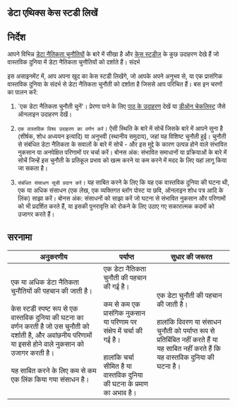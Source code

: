 ## डेटा एथिक्स केस स्टडी लिखें

## निर्देश

आपने विभिन्न [डेटा नैतिकता चुनौतियों](README?id=_2-ethics-challenges) के बारे में सीखा है और [केस स्टडीज](README?id=_3-case-studies) के कुछ उदाहरण देखे हैं जो वास्तविक दुनिया में डेटा नैतिकता चुनौतियों को दर्शाते हैं। संदर्भ

इस असाइनमेंट में, आप अपना खुद का केस स्टडी लिखेंगे, जो आपके अपने अनुभव से, या एक प्रासंगिक वास्तविक दुनिया के संदर्भ से डेटा नैतिकता चुनौती को दर्शाता है जिससे आप परिचित हैं। बस इन चरणों का पालन करें:

1. `एक डेटा नैतिकता चुनौती चुनें'। प्रेरणा पाने के लिए [पाठ के उदाहरण](README?id=_2-ethics-challenges) देखें या [डीऑन चेकलिस्ट](https://deon.drivedata.org/examples/) जैसे ऑनलाइन उदाहरण देखें।

2. `एक वास्तविक विश्व उदाहरण का वर्णन करें`। ऐसी स्थिति के बारे में सोचें जिसके बारे में आपने सुना है (शीर्षक, शोध अध्ययन इत्यादि) या अनुभवी (स्थानीय समुदाय), जहां यह विशिष्ट चुनौती हुई। चुनौती से संबंधित डेटा नैतिकता के सवालों के बारे में सोचें - और इस मुद्दे के कारण उत्पन्न होने वाले संभावित नुकसान या अनपेक्षित परिणामों पर चर्चा करें। बोनस अंक: संभावित समाधानों या प्रक्रियाओं के बारे में सोचें जिन्हें इस चुनौती के प्रतिकूल प्रभाव को खत्म करने या कम करने में मदद के लिए यहां लागू किया जा सकता है।

3. `संबंधित संसाधन सूची प्रदान करें`। यह साबित करने के लिए कि यह एक वास्तविक दुनिया की घटना थी, एक या अधिक संसाधन (एक लेख, एक व्यक्तिगत ब्लॉग पोस्ट या छवि, ऑनलाइन शोध पत्र आदि के लिंक) साझा करें। बोनस अंक: संसाधनों को साझा करें जो घटना से संभावित नुकसान और परिणामों को भी प्रदर्शित करते हैं, या इसकी पुनरावृत्ति को रोकने के लिए उठाए गए सकारात्मक कदमों को उजागर करते हैं।

## सरनामा

अनुकरणीय | पर्याप्त | सुधार की जरूरत
--- | --- | -- |
एक या अधिक डेटा नैतिकता चुनौतियों की पहचान की जाती है। <br/> <br/> केस स्टडी स्पष्ट रूप से एक वास्तविक दुनिया की घटना का वर्णन करती है जो उस चुनौती को दर्शाती है, और अवांछनीय परिणामों या इससे होने वाले नुकसान को उजागर करती है। <br/><br/> यह साबित करने के लिए कम से कम एक लिंक किया गया संसाधन है। | एक डेटा नैतिकता चुनौती की पहचान की गई है। <br/><br/> कम से कम एक प्रासंगिक नुकसान या परिणाम पर संक्षेप में चर्चा की गई है। <br/><br/> हालांकि चर्चा सीमित है या वास्तविक दुनिया की घटना के प्रमाण का अभाव है। | एक डेटा चुनौती की पहचान की जाती है। <br/><br/> हालांकि विवरण या संसाधन चुनौती को पर्याप्त रूप से प्रतिबिंबित नहीं करते हैं या यह साबित नहीं करते हैं कि यह वास्तविक दुनिया की घटना है। |